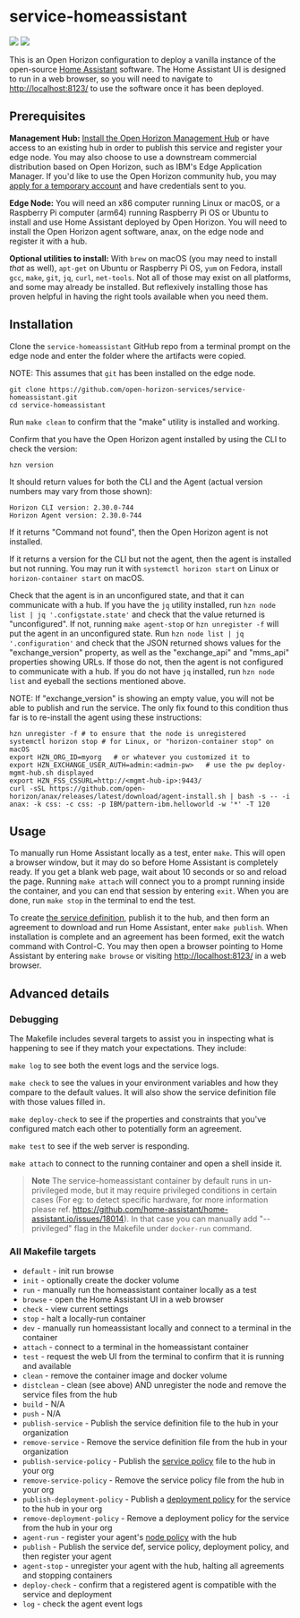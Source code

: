 # service-homeassistant
![](https://img.shields.io/github/license/open-horizon-services/service-homeassistant) ![](https://img.shields.io/badge/architecture-x86,_arm64-green)  

This is an Open Horizon configuration to deploy a vanilla instance of the open-source [Home Assistant](https://www.home-assistant.io/getting-started) software.  The Home Assistant UI is designed to run in a web browser, so you will need to navigate to <http://localhost:8123/> to use the software once it has been deployed.

## Prerequisites

**Management Hub:** [Install the Open Horizon Management Hub](https://open-horizon.github.io/quick-start) or have access to an existing hub in order to publish this service and register your edge node.  You may also choose to use a downstream commercial distribution based on Open Horizon, such as IBM's Edge Application Manager.  If you'd like to use the Open Horizon community hub, you may [apply for a temporary account](https://wiki.lfedge.org/display/LE/Open+Horizon+Management+Hub+Developer+Instance) and have credentials sent to you.

**Edge Node:** You will need an x86 computer running Linux or macOS, or a Raspberry Pi computer (arm64) running Raspberry Pi OS or Ubuntu to install and use Home Assistant deployed by Open Horizon.  You will need to install the Open Horizon agent software, anax, on the edge node and register it with a hub.

**Optional utilities to install:**  With `brew` on macOS (you may need to install _that_ as well), `apt-get` on Ubuntu or Raspberry Pi OS, `yum` on Fedora, install `gcc`, `make`, `git`, `jq`, `curl`, `net-tools`.  Not all of those may exist on all platforms, and some may already be installed.  But reflexively installing those has proven helpful in having the right tools available when you need them.

## Installation

Clone the `service-homeassistant` GitHub repo from a terminal prompt on the edge node and enter the folder where the artifacts were copied.

  NOTE: This assumes that `git` has been installed on the edge node.

  ``` shell
  git clone https://github.com/open-horizon-services/service-homeassistant.git
  cd service-homeassistant
  ```

Run `make clean` to confirm that the "make" utility is installed and working.

Confirm that you have the Open Horizon agent installed by using the CLI to check the version:

  ``` shell
  hzn version
  ```

  It should return values for both the CLI and the Agent (actual version numbers may vary from those shown):

  ``` text
  Horizon CLI version: 2.30.0-744
  Horizon Agent version: 2.30.0-744
  ```

  If it returns "Command not found", then the Open Horizon agent is not installed.

  If it returns a version for the CLI but not the agent, then the agent is installed but not running.  You may run it with `systemctl horizon start` on Linux or `horizon-container start` on macOS.

Check that the agent is in an unconfigured state, and that it can communicate with a hub.  If you have the `jq` utility installed, run `hzn node list | jq '.configstate.state'` and check that the value returned is "unconfigured".  If not, running `make agent-stop` or `hzn unregister -f` will put the agent in an unconfigured state.  Run `hzn node list | jq '.configuration'` and check that the JSON returned shows values for the "exchange_version" property, as well as the "exchange_api" and "mms_api" properties showing URLs.  If those do not, then the agent is not configured to communicate with a hub.  If you do not have `jq` installed, run `hzn node list` and eyeball the sections mentioned above.

NOTE: If "exchange_version" is showing an empty value, you will not be able to publish and run the service.  The only fix found to this condition thus far is to re-install the agent using these instructions:

``` shell
hzn unregister -f # to ensure that the node is unregistered
systemctl horizon stop # for Linux, or "horizon-container stop" on macOS
export HZN_ORG_ID=myorg   # or whatever you customized it to
export HZN_EXCHANGE_USER_AUTH=admin:<admin-pw>   # use the pw deploy-mgmt-hub.sh displayed
export HZN_FSS_CSSURL=http://<mgmt-hub-ip>:9443/
curl -sSL https://github.com/open-horizon/anax/releases/latest/download/agent-install.sh | bash -s -- -i anax: -k css: -c css: -p IBM/pattern-ibm.helloworld -w '*' -T 120
```

## Usage

To manually run Home Assistant locally as a test, enter `make`.  This will open a browser window, but it may do so before Home Assistant is completely ready.  If you get a blank web page, wait about 10 seconds or so and reload the page.  Running `make attach` will connect you to a prompt running inside the container, and you can end that session by entering `exit`.  When you are done, run `make stop` in the terminal to end the test.

To create [the service definition](https://github.com/open-horizon/examples/blob/master/edge/services/helloworld/CreateService.md#build-publish-your-hw), publish it to the hub, and then form an agreement to download and run Home Assistant, enter `make publish`.  When installation is complete and an agreement has been formed, exit the watch command with Control-C.  You may then open a browser pointing to Home Assistant by entering `make browse` or visiting [http://localhost:8123/](http://localhost:8123/) in a web browser.

## Advanced details

### Debugging

The Makefile includes several targets to assist you in inspecting what is happening to see if they match your expectations.  They include:

`make log` to see both the event logs and the service logs.

`make check` to see the values in your environment variables and how they compare to the default values.  It will also show the service definition file with those values filled in.

`make deploy-check` to see if the properties and constraints that you've configured match each other to potentially form an agreement.

`make test` to see if the web server is responding.

`make attach` to connect to the running container and open a shell inside it.

> **Note** The service-homeassistant container by default runs in un-privileged mode, but it may require privileged conditions in certain cases (For eg: to detect specific hardware, for more information please ref. <https://github.com/home-assistant/home-assistant.io/issues/18014>). In that case you can manually add "--privileged" flag in the Makefile under `docker-run` command.

### All Makefile targets

* `default` - init run browse
* `init` - optionally create the docker volume
* `run` - manually run the homeassistant container locally as a test
* `browse` - open the Home Assistant UI in a web browser
* `check` - view current settings
* `stop` - halt a locally-run container
* `dev` - manually run homeassistant locally and connect to a terminal in the container
* `attach` - connect to a terminal in the homeassistant container
* `test` - request the web UI from the terminal to confirm that it is running and available
* `clean` - remove the container image and docker volume
* `distclean` - clean (see above) AND unregister the node and remove the service files from the hub
* `build` - N/A
* `push` - N/A
* `publish-service` - Publish the service definition file to the hub in your organization
* `remove-service` - Remove the service definition file from the hub in your organization
* `publish-service-policy` - Publish the [service policy](https://github.com/open-horizon/examples/blob/master/edge/services/helloworld/PolicyRegister.md#service-policy) file to the hub in your org
* `remove-service-policy` - Remove the service policy file from the hub in your org
* `publish-deployment-policy` - Publish a [deployment policy](https://github.com/open-horizon/examples/blob/master/edge/services/helloworld/PolicyRegister.md#deployment-policy) for the service to the hub in your org
* `remove-deployment-policy` - Remove a deployment policy for the service from the hub in your org
* `agent-run` - register your agent's [node policy](https://github.com/open-horizon/examples/blob/master/edge/services/helloworld/PolicyRegister.md#node-policy) with the hub
* `publish` - Publish the service def, service policy, deployment policy, and then register your agent
* `agent-stop` - unregister your agent with the hub, halting all agreements and stopping containers
* `deploy-check` - confirm that a registered agent is compatible with the service and deployment
* `log` - check the agent event logs
